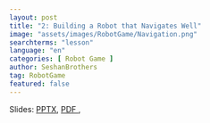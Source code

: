 ```yaml
---
layout: post
title: "2: Building a Robot that Navigates Well"
image: "assets/images/RobotGame/Navigation.png"
searchterms: "lesson"
language: "en"
categories: [ Robot Game ]
author: SeshanBrothers
tag: RobotGame
featured: false
---
```




Slides:
<a href="/translations/en-us/RobotGame/RobotforNavigation.pptx">PPTX</a>,
<a href="/translations/en-us/RobotGame/RobotforNavigation.pdf">PDF </a>,
